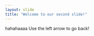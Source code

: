 ```yaml
---
layout: slide
title: "Welcome to our second slide!"
---
```

hahahaaaa
Use the left arrow to go back!
